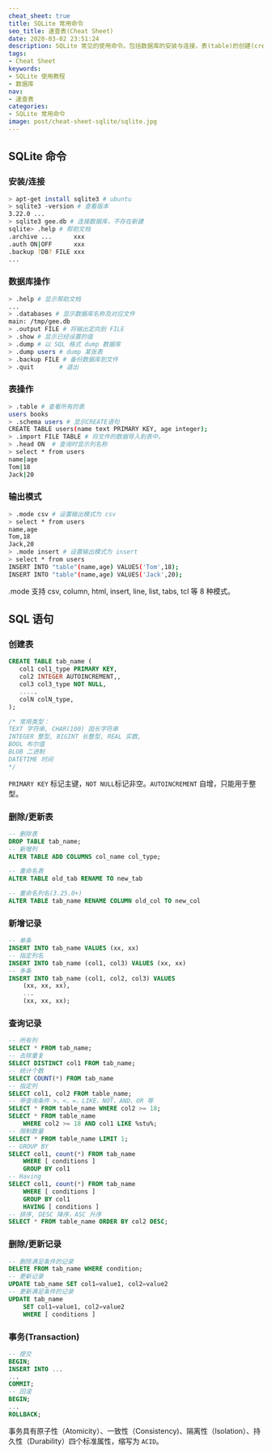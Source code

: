 ```yaml
---
cheat_sheet: true
title: SQLite 常用命令
seo_title: 速查表(Cheat Sheet)
date: 2020-03-02 23:51:24
description: SQLite 常见的使用命令。包括数据库的安装与连接，表(table)的创建(create)与删除(delete)，记录的插入(insert)删除(delete)查询(select)改(update)，以及事务(transaction)等操作。
tags:
- Cheat Sheet
keywords:
- SQLite 使用教程
- 数据库
nav:
- 速查表
categories:
- SQLite 常用命令
image: post/cheat-sheet-sqlite/sqlite.jpg
---
```


## SQLite 命令

<section class="col-sm-6">

### 安装/连接

```bash
> apt-get install sqlite3 # ubuntu
> sqlite3 -version # 查看版本
3.22.0 ...
> sqlite3 gee.db # 连接数据库，不存在新建
sqlite> .help # 帮助文档
.archive ...      xxx
.auth ON|OFF      xxx
.backup ?DB? FILE xxx
...
```
</section>

<section class="col-sm-6">

### 数据库操作

```bash
> .help # 显示帮助文档
...
> .databases # 显示数据库名称及对应文件
main: /tmp/gee.db
> .output FILE # 将输出定向到 FILE
> .show # 显示已经设置的值
> .dump # 以 SQL 格式 dump 数据库
> .dump users # dump 某张表
> .backup FILE # 备份数据库到文件
> .quit       # 退出
```

</section>

<section class="col-sm-6">

### 表操作

```bash
> .table # 查看所有的表
users books
> .schema users # 显示CREATE语句
CREATE TABLE users(name text PRIMARY KEY, age integer);
> .import FILE TABLE # 将文件的数据导入到表中。
> .head ON  # 查询时显示列名称
> select * from users
name|age
Tom|18
Jack|20
```
</section>

<section class="col-sm-6">

### 输出模式

```bash
> .mode csv # 设置输出模式为 csv
> select * from users
name,age
Tom,18
Jack,20
> .mode insert # 设置输出模式为 insert
> select * from users
INSERT INTO "table"(name,age) VALUES('Tom',18);
INSERT INTO "table"(name,age) VALUES('Jack',20);
```

.mode 支持 csv, column, html, insert, line, list, tabs, tcl 等 8 种模式。

</section>




## SQL 语句

<section class="col-sm-6">

### 创建表

```sql
CREATE TABLE tab_name (
   col1 col1_type PRIMARY KEY,
   col2 INTEGER AUTOINCREMENT,,
   col3 col3_type NOT NULL,
   .....
   colN colN_type,
);

/* 常用类型：
TEXT 字符串, CHAR(100) 固长字符串
INTEGER 整型, BIGINT 长整型, REAL 实数, 
BOOL 布尔值
BLOB 二进制
DATETIME 时间 
*/
```

`PRIMARY KEY` 标记主键，`NOT NULL`标记非空。`AUTOINCREMENT` 自增，只能用于整型。
</section>

<section class="col-sm-6">

### 删除/更新表

```sql
-- 删除表
DROP TABLE tab_name;
-- 新增列
ALTER TABLE ADD COLUMNS col_name col_type;

-- 重命名表
ALTER TABLE old_tab RENAME TO new_tab

-- 重命名列名(3.25.0+)
ALTER TABLE tab_name RENAME COLUMN old_col TO new_col
```
</section>

<section class="col-sm-6">

### 新增记录

```sql
-- 单条
INSERT INTO tab_name VALUES (xx, xx)
-- 指定列名
INSERT INTO tab_name (col1, col3) VALUES (xx, xx)
-- 多条
INSERT INTO tab_name (col1, col2, col3) VALUES
    (xx, xx, xx),
    ...
    (xx, xx, xx);
```
</section>

<section class="col-sm-6">

### 查询记录

```sql
-- 所有列
SELECT * FROM tab_name;
-- 去除重复
SELECT DISTINCT col1 FROM tab_name;
-- 统计个数
SELECT COUNT(*) FROM tab_name
-- 指定列
SELECT col1, col2 FROM table_name;
-- 带查询条件 >、<、=、LIKE、NOT、AND、OR 等
SELECT * FROM table_name WHERE col2 >= 18;
SELECT * FROM table_name
    WHERE col2 >= 18 AND col1 LIKE %stu%;
-- 限制数量
SELECT * FROM table_name LIMIT 1;
-- GROUP BY
SELECT col1, count(*) FROM tab_name
    WHERE [ conditions ]
    GROUP BY col1
-- Having
SELECT col1, count(*) FROM tab_name
    WHERE [ conditions ]
    GROUP BY col1
    HAVING [ conditions ]
-- 排序, DESC 降序，ASC 升序
SELECT * FROM table_name ORDER BY col2 DESC;
```
</section>

<section class="col-sm-6">

### 删除/更新记录

```sql
-- 删除满足条件的记录
DELETE FROM tab_name WHERE condition;
-- 更新记录
UPDATE tab_name SET col1=value1, col2=value2
-- 更新满足条件的记录
UPDATE tab_name
    SET col1=value1, col2=value2
    WHERE [ conditions ]
```
</section>

<section class="col-sm-6">

### 事务(Transaction)

```sql
-- 提交
BEGIN;
INSERT INTO ...
...
COMMIT; 
-- 回滚
BEGIN;
...
ROLLBACK;
```

事务具有原子性（Atomicity）、一致性（Consistency)、隔离性（Isolation）、持久性（Durability）四个标准属性，缩写为 `ACID`。

</section>